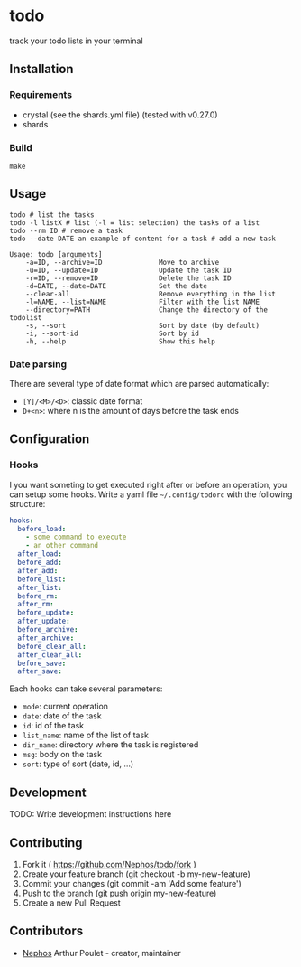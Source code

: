 # todo

track your todo lists in your terminal

## Installation

### Requirements

- crystal (see the shards.yml file) (tested with v0.27.0)
- shards

### Build

    make

## Usage

    todo # list the tasks
    todo -l listX # list (-l = list selection) the tasks of a list
    todo --rm ID # remove a task
    todo --date DATE an example of content for a task # add a new task

    Usage: todo [arguments]
        -a=ID, --archive=ID              Move to archive
        -u=ID, --update=ID               Update the task ID
        -r=ID, --remove=ID               Delete the task ID
        -d=DATE, --date=DATE             Set the date
        --clear-all                      Remove everything in the list
        -l=NAME, --list=NAME             Filter with the list NAME
        --directory=PATH                 Change the directory of the todolist
        -s, --sort                       Sort by date (by default)
        -i, --sort-id                    Sort by id
        -h, --help                       Show this help

### Date parsing
There are several type of date format which are parsed automatically:

- ``[Y]/<M>/<D>``: classic date format
- ``D+<n>``: where n is the amount of days before the task ends

## Configuration

### Hooks
I you want someting to get executed right after or before an operation,
you can setup some hooks.
Write a yaml file `~/.config/todorc` with the following structure:

```yaml
hooks:
  before_load:
    - some command to execute
    - an other command
  after_load:
  before_add:
  after_add:
  before_list:
  after_list:
  before_rm:
  after_rm:
  before_update:
  after_update:
  before_archive:
  after_archive:
  before_clear_all:
  after_clear_all:
  before_save:
  after_save:
```

Each hooks can take several parameters:

- `mode`: current operation
- `date`: date of the task
- `id`: id of the task
- `list_name`: name of the list of task
- `dir_name`: directory where the task is registered
- `msg`: body on the task
- `sort`: type of sort (date, id, ...)


## Development

TODO: Write development instructions here

## Contributing

1. Fork it ( https://github.com/Nephos/todo/fork )
2. Create your feature branch (git checkout -b my-new-feature)
3. Commit your changes (git commit -am 'Add some feature')
4. Push to the branch (git push origin my-new-feature)
5. Create a new Pull Request

## Contributors

- [Nephos](https://github.com/Nephos) Arthur Poulet - creator, maintainer
